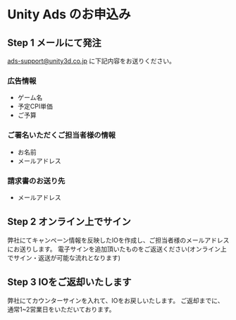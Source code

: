 # Unity Ads のお申込み
## Step 1 メールにて発注 

ads-support@unity3d.co.jp に下記内容をお送りください。

### 広告情報
- ゲーム名
- 予定CPI単価
- ご予算

### ご署名いただくご担当者様の情報
- お名前
- メールアドレス

### 請求書のお送り先
- メールアドレス

## Step 2 オンライン上でサイン
弊社にてキャンペーン情報を反映したIOを作成し、ご担当者様のメールアドレスにお送りします。
電子サインを追加頂いたものをご返送ください(オンライン上でサイン・返送が可能な流れとなります)

## Step 3 IOをご返却いたします
弊社にてカウンターサインを入れて、IOをお戻しいたします。
ご返却までに、通常1~2営業日をいただいております。